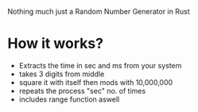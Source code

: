 Nothing much just a Random Number Generator in Rust

# How it works?
- Extracts the time in sec and ms from your system
- takes 3 digits from middle
- square it with itself then mods with 10,000,000
- repeats the process "sec" no. of times
- includes range function aswell
  
